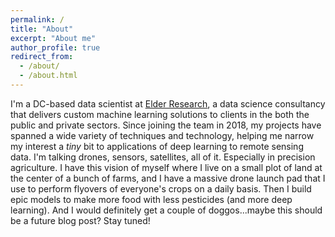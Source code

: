 ```yaml
---
permalink: /
title: "About"
excerpt: "About me"
author_profile: true
redirect_from: 
  - /about/
  - /about.html
---
```


I'm a DC-based data scientist at [Elder Research](https://www.elderresearch.com/), a data science consultancy that delivers custom machine learning solutions to clients in the both the public and private sectors. Since joining the team in 2018, my projects have spanned a wide variety of techniques and technology, helping me narrow my interest a _tiny_ bit to applications of deep learning to remote sensing data. I'm talking drones, sensors, satellites, all of it. Especially in precision agriculture. I have this vision of myself where I live on a small plot of land at the center of a bunch of farms, and I have a massive drone launch pad that I use to perform flyovers of everyone's crops on a daily basis. Then I build epic models to make more food with less pesticides (and more deep learning). And I would definitely get a couple of doggos...maybe this should be a future blog post? Stay tuned!